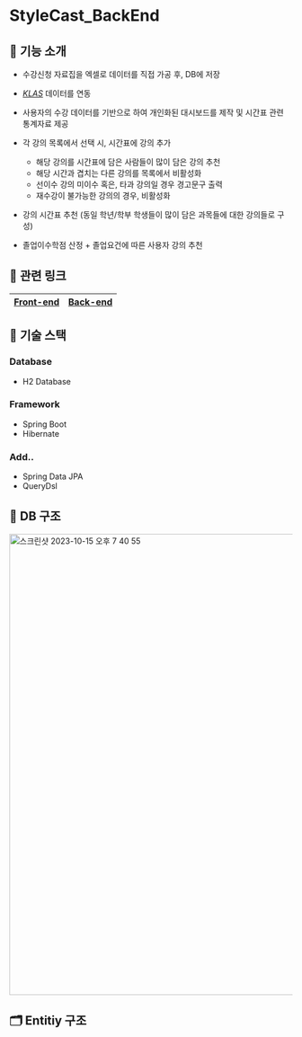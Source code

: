 # StyleCast_BackEnd

## 🔎 기능 소개
* 수강신청 자료집을 엑셀로 데이터를 직접 가공 후, DB에 저장

* [_KLAS_](https://klas.kw.ac.kr/usr/cmn/login/LoginForm.do?redirectUrl=/std/cmn/frame/Frame.do) 데이터를 연동

* 사용자의 수강 데이터를 기반으로 하여 개인화된 대시보드를 제작 및 시간표 관련 통계자료 제공

* 각 강의 목록에서 선택 시, 시간표에 강의 추가 
   * 해당 강의를 시간표에 담은 사람들이 많이 담은 강의 추천
   * 해당 시간과 겹치는 다른 강의를 목록에서 비활성화 
   * 선이수 강의 미이수 혹은, 타과 강의일 경우 경고문구 출력 
   * 재수강이 불가능한 강의의 경우, 비활성화
* 강의 시간표 추천 (동일 학년/학부 학생들이 많이 담은 과목들에 대한 강의들로 구성) 

* 졸업이수학점 산정 + 졸업요건에 따른 사용자 강의 추천

## 🔗 관련 링크
|[Front-end](https://github.com/19-21-40/front-prototype/blob/master/README.md "광운대학교 학생 맞춤형 강의 및 시간표 추천 웹 서비스 Front-end")|[Back-end](https://github.com/19-21-40/back_prototype/blob/master/README.md "광운대학교 학생 맞춤형 강의 및 시간표 추천 웹 서비스 Back-end")|
|-------------------------------|-------------------------------|

## 📃 기술 스택
### Database
* H2 Database

### Framework
* Spring Boot
* Hibernate

### Add..
* Spring Data JPA
* QueryDsl


## 📁 DB 구조
<img width="821" alt="스크린샷 2023-10-15 오후 7 40 55" src="https://github.com/jaemin-shin02/StyleCast_BackEnd/assets/99861250/b5b239f8-d4ea-4693-9c17-80652e74c1c4">

## 🗂️ Entitiy 구조

